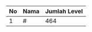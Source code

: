 | No | Nama            | Jumlah Level |
|----|-----------------|--------------|
| 1  | #    |    464        |
